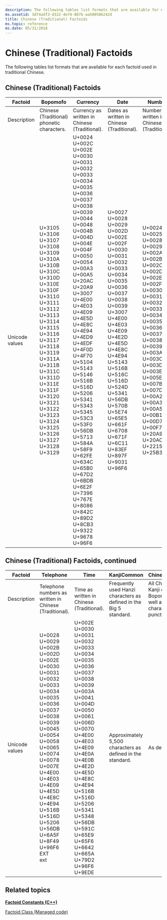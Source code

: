 ```yaml
---
description: The following tables list formats that are available for each factoid used in traditional Chinese.
ms.assetid: 3d74adf3-d322-4e74-887b-aa500586242d
title: Chinese (Traditional) Factoids
ms.topic: reference
ms.date: 05/31/2018
---
```


# Chinese (Traditional) Factoids

The following tables list formats that are available for each factoid used in traditional Chinese.

## Chinese (Traditional) Factoids



| Factoid                   | **Bopomofo**                                                                                                                                                                                                                                                                                                                                                                                                                                                                                                                                                                                                                                                                              | **Currency**                                                                                                                                                                                                                                                                                                                                                                                                                                                                                                                                                                                                                                                                                                                                                                                                                                                                                                                                                                                                                                                                                                                                                                                                                        | **Date**                                                                                                                                                                                                                                                                                                                                                                                                                                                                                                                                                                                                                                                                                                                                                                            | **Number**                                                                                                                                                                                                                                                                                                                                                                                                                                                                                                                                                                                                                                                                                |
|---------------------------|-------------------------------------------------------------------------------------------------------------------------------------------------------------------------------------------------------------------------------------------------------------------------------------------------------------------------------------------------------------------------------------------------------------------------------------------------------------------------------------------------------------------------------------------------------------------------------------------------------------------------------------------------------------------------------------------|-------------------------------------------------------------------------------------------------------------------------------------------------------------------------------------------------------------------------------------------------------------------------------------------------------------------------------------------------------------------------------------------------------------------------------------------------------------------------------------------------------------------------------------------------------------------------------------------------------------------------------------------------------------------------------------------------------------------------------------------------------------------------------------------------------------------------------------------------------------------------------------------------------------------------------------------------------------------------------------------------------------------------------------------------------------------------------------------------------------------------------------------------------------------------------------------------------------------------------------|-------------------------------------------------------------------------------------------------------------------------------------------------------------------------------------------------------------------------------------------------------------------------------------------------------------------------------------------------------------------------------------------------------------------------------------------------------------------------------------------------------------------------------------------------------------------------------------------------------------------------------------------------------------------------------------------------------------------------------------------------------------------------------------|-------------------------------------------------------------------------------------------------------------------------------------------------------------------------------------------------------------------------------------------------------------------------------------------------------------------------------------------------------------------------------------------------------------------------------------------------------------------------------------------------------------------------------------------------------------------------------------------------------------------------------------------------------------------------------------------|
| Description<br/>    | Chinese (Traditional) phonetic characters.<br/>                                                                                                                                                                                                                                                                                                                                                                                                                                                                                                                                                                                                                                     | Currency as written in Chinese (Traditional).<br/>                                                                                                                                                                                                                                                                                                                                                                                                                                                                                                                                                                                                                                                                                                                                                                                                                                                                                                                                                                                                                                                                                                                                                                            | Dates as written in Chinese (Traditional).<br/>                                                                                                                                                                                                                                                                                                                                                                                                                                                                                                                                                                                                                                                                                                                               | Numbers as written in Chinese (Traditional).<br/>                                                                                                                                                                                                                                                                                                                                                                                                                                                                                                                                                                                                                                   |
| Unicode values<br/> | U+3105<br/> U+3106<br/> U+3107<br/> U+3108<br/> U+3109<br/> U+310A<br/> U+310B<br/> U+310C<br/> U+310D<br/> U+310E<br/> U+310F<br/> U+3110<br/> U+3111<br/> U+3112<br/> U+3113<br/> U+3114<br/> U+3115<br/> U+3116<br/> U+3117<br/> U+3118<br/> U+3119<br/> U+311A<br/> U+311B<br/> U+311C<br/> U+311D<br/> U+311E<br/> U+311F<br/> U+3120<br/> U+3121<br/> U+3122<br/> U+3123<br/> U+3124<br/> U+3125<br/> U+3126<br/> U+3127<br/> U+3128<br/> U+3129<br/> | U+0024<br/> U+002C<br/> U+002E<br/> U+0030<br/> U+0031<br/> U+0032<br/> U+0033<br/> U+0034<br/> U+0035<br/> U+0036<br/> U+0037<br/> U+0038<br/> U+0039<br/> U+0044<br/> U+0048<br/> U+004B<br/> U+004D<br/> U+004E<br/> U+004F<br/> U+0050<br/> U+0054<br/> U+00A3<br/> U+00A5<br/> U+20AC<br/> U+20A9<br/> U+3007<br/> U+4E00<br/> U+4E03<br/> U+4E09<br/> U+4E5D<br/> U+4E8C<br/> U+4E94<br/> U+4ED9<br/> U+4EDF<br/> U+4F0D<br/> U+4F70<br/> U+5104<br/> U+5143<br/> U+5146<br/> U+516B<br/> U+516D<br/> U+5206<br/> U+5341<br/> U+5343<br/> U+5345<br/> U+53C3<br/> U+53F0<br/> U+56DB<br/> U+5713<br/> U+584A<br/> U+58F9<br/> U+62FE<br/> U+634C<br/> U+65B0<br/> U+67D2<br/> U+6BDB<br/> U+6E2F<br/> U+7396<br/> U+767E<br/> U+8086<br/> U+842C<br/> U+89D2<br/> U+8CB3<br/> U+9322<br/> U+9678<br/> U+96F6<br/> | U+0027<br/> U+0028<br/> U+0029<br/> U+002D<br/> U+002E<br/> U+002F<br/> U+0030<br/> U+0031<br/> U+0032<br/> U+0033<br/> U+0034<br/> U+0035<br/> U+0036<br/> U+0037<br/> U+0038<br/> U+0039<br/> U+3007<br/> U+4E00<br/> U+4E03<br/> U+4E09<br/> U+4E2D<br/> U+4E5D<br/> U+4E8C<br/> U+4E94<br/> U+5143<br/> U+516B<br/> U+516C<br/> U+516D<br/> U+524D<br/> U+5341<br/> U+56DB<br/> U+570B<br/> U+5E74<br/> U+65E5<br/> U+661F<br/> U+6708<br/> U+671F<br/> U+6C11<br/> U+83EF<br/> U+897F<br/> U+9031<br/> U+96F6<br/> | U+0024<br/> U+0025<br/> U+0028<br/> U+0029<br/> U+002A<br/> U+002B<br/> U+002C<br/> U+002D<br/> U+002E<br/> U+002F<br/> U+0030<br/> U+0031<br/> U+0032<br/> U+0033<br/> U+0034<br/> U+0035<br/> U+0036<br/> U+0037<br/> U+0038<br/> U+0039<br/> U+003A<br/> U+003C<br/> U+003D<br/> U+003E<br/> U+005E<br/> U+007B<br/> U+007D<br/> U+00A2<br/> U+00A3<br/> U+00A5<br/> U+00B1<br/> U+00D7<br/> U+00F7<br/> U+20A9<br/> U+20AC<br/> U+2215<br/> U+25B3<br/> |



 

## Chinese (Traditional) Factoids, continued



| Factoid                   | **Telephone**                                                                                                                                                                                                                                                                                                                                                                                                                                                                                                                                                                                                                                                                       | **Time**                                                                                                                                                                                                                                                                                                                                                                                                                                                                                                                                                                                                                                                                                                                                                          | **KanjiCommon**                                                               | **ChineseTraditionalCommon**                                                                                                                     |
|---------------------------|-------------------------------------------------------------------------------------------------------------------------------------------------------------------------------------------------------------------------------------------------------------------------------------------------------------------------------------------------------------------------------------------------------------------------------------------------------------------------------------------------------------------------------------------------------------------------------------------------------------------------------------------------------------------------------------|-------------------------------------------------------------------------------------------------------------------------------------------------------------------------------------------------------------------------------------------------------------------------------------------------------------------------------------------------------------------------------------------------------------------------------------------------------------------------------------------------------------------------------------------------------------------------------------------------------------------------------------------------------------------------------------------------------------------------------------------------------------------|-------------------------------------------------------------------------------|--------------------------------------------------------------------------------------------------------------------------------------------------|
| Description<br/>    | Telephone numbers as written in Chinese (Traditional).<br/>                                                                                                                                                                                                                                                                                                                                                                                                                                                                                                                                                                                                                   | Time as written in Chinese (Traditional).<br/>                                                                                                                                                                                                                                                                                                                                                                                                                                                                                                                                                                                                                                                                                                              | Frequently used Hanzi characters as defined in the Big 5 standard.<br/> | All Chinese (Traditional) Kanji common and Bopomofo characters as well as alphanumeric characters, standard punctuation, and symbols.<br/> |
| Unicode values<br/> | U+0028<br/> U+0029<br/> U+002B<br/> U+002D<br/> U+002E<br/> U+0030<br/> U+0031<br/> U+0032<br/> U+0033<br/> U+0034<br/> U+0035<br/> U+0036<br/> U+0037<br/> U+0038<br/> U+0039<br/> U+0045<br/> U+0054<br/> U+0058<br/> U+0065<br/> U+0074<br/> U+0078<br/> U+007E<br/> U+4E00<br/> U+4E03<br/> U+4E09<br/> U+4E5D<br/> U+4E8C<br/> U+4E94<br/> U+516B<br/> U+516D<br/> U+5206<br/> U+56DB<br/> U+6A5F<br/> U+8F49<br/> U+96F6<br/> EXT<br/> ext<br/> | U+002E<br/> U+0030<br/> U+0031<br/> U+0032<br/> U+0033<br/> U+0034<br/> U+0035<br/> U+0036<br/> U+0037<br/> U+0038<br/> U+0039<br/> U+003A<br/> U+0041<br/> U+004D<br/> U+0050<br/> U+0061<br/> U+006D<br/> U+0070<br/> U+4E00<br/> U+4E03<br/> U+4E09<br/> U+4E0A<br/> U+4E0B<br/> U+4E2D<br/> U+4E5D<br/> U+4E8C<br/> U+4E94<br/> U+516B<br/> U+516D<br/> U+5206<br/> U+5341<br/> U+5348<br/> U+56DB<br/> U+591C<br/> U+65E9<br/> U+65F6<br/> U+6642<br/> U+665A<br/> U+79D2<br/> U+96F6<br/> U+9EDE<br/> | Approximately 5,500 characters as defined in the standard.<br/>         | As defined in description.<br/>                                                                                                            |



 

## Related topics

<dl> <dt>

[**Factoid Constants (C++)**](factoid-constants.md)
</dt> <dt>

[Factoid Class (Managed code)](/previous-versions/ms583657(v=vs.100))
</dt> </dl>

 

